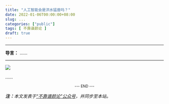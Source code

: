 ```yaml
---
title: "人工智能会是洪水猛兽吗？"
date: 2022-01-06T00:00:00+08:00
slug: ...
categories: ["public"]
tags: [ 不靠谱颜论 ]
draft: true
---
```


---

**导言：** ……

---

<img src="images/2020-06-29/code.png" style="max-width:300px"/>

……

<center><small>--- END ---</small></center>

<i><b>注：</b>本文发表于[“不靠谱颜论”公众号](https://mp.weixin.qq.com/s/xxx)，并同步至本站。</i>
